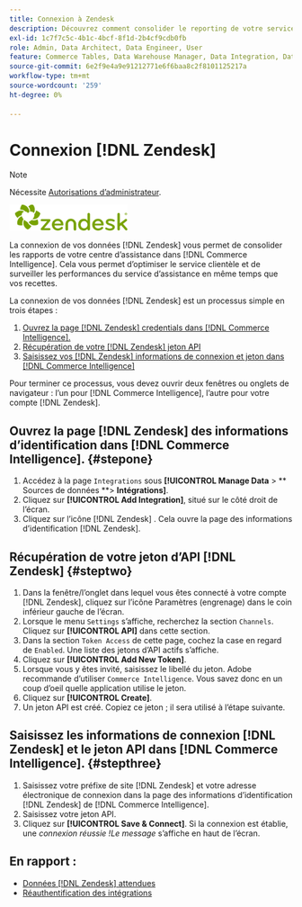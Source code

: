 ```yaml
---
title: Connexion à Zendesk
description: Découvrez comment consolider le reporting de votre service d’assistance dans  [!DNL Commerce Intelligence].
exl-id: 1c7f7c5c-4b1c-4bcf-8f1d-2b4cf9cdb0fb
role: Admin, Data Architect, Data Engineer, User
feature: Commerce Tables, Data Warehouse Manager, Data Integration, Data Import/Export
source-git-commit: 6e2f9e4a9e91212771e6f6baa8c2f8101125217a
workflow-type: tm+mt
source-wordcount: '259'
ht-degree: 0%

---
```


# Connexion [!DNL Zendesk]

>[!NOTE]
>
>Nécessite [Autorisations d’administrateur](../../../administrator/user-management/user-management.md).

![](../../../assets/Zendesk_logo.png)

La connexion de vos données [!DNL Zendesk] vous permet de consolider les rapports de votre centre d’assistance dans [!DNL Commerce Intelligence]. Cela vous permet d’optimiser le service clientèle et de surveiller les performances du service d’assistance en même temps que vos recettes.

La connexion de vos données [!DNL Zendesk] est un processus simple en trois étapes :

1. [Ouvrez la page [!DNL Zendesk] credentials dans [!DNL Commerce Intelligence].](#stepone)
1. [Récupération de votre  [!DNL Zendesk] jeton API](#steptwo)
1. [Saisissez vos  [!DNL Zendesk] informations de connexion et jeton dans [!DNL Commerce Intelligence]](#stepthree)

Pour terminer ce processus, vous devez ouvrir deux fenêtres ou onglets de navigateur : l’un pour [!DNL Commerce Intelligence], l’autre pour votre compte [!DNL Zendesk].

## Ouvrez la page [!DNL Zendesk] des informations d’identification dans [!DNL Commerce Intelligence]. {#stepone}

1. Accédez à la page `Integrations` sous **[!UICONTROL Manage Data** > ** Sources de données **> **Intégrations]**.
1. Cliquez sur **[!UICONTROL Add Integration]**, situé sur le côté droit de l’écran.
1. Cliquez sur l’icône [!DNL Zendesk] . Cela ouvre la page des informations d’identification [!DNL Zendesk].

## Récupération de votre jeton d’API [!DNL Zendesk] {#steptwo}

1. Dans la fenêtre/l’onglet dans lequel vous êtes connecté à votre compte [!DNL Zendesk], cliquez sur l’icône Paramètres (engrenage) dans le coin inférieur gauche de l’écran.
1. Lorsque le menu `Settings` s’affiche, recherchez la section `Channels`. Cliquez sur **[!UICONTROL API]** dans cette section.
1. Dans la section `Token Access` de cette page, cochez la case en regard de `Enabled`. Une liste des jetons d’API actifs s’affiche.
1. Cliquez sur **[!UICONTROL Add New Token]**.
1. Lorsque vous y êtes invité, saisissez le libellé du jeton. Adobe recommande d’utiliser `Commerce Intelligence`. Vous savez donc en un coup d’oeil quelle application utilise le jeton.
1. Cliquez sur **[!UICONTROL Create]**.
1. Un jeton API est créé. Copiez ce jeton ; il sera utilisé à l’étape suivante.

## Saisissez les informations de connexion [!DNL Zendesk] et le jeton API dans [!DNL Commerce Intelligence]. {#stepthree}

1. Saisissez votre préfixe de site [!DNL Zendesk] et votre adresse électronique de connexion dans la page des informations d’identification [!DNL Zendesk] de [!DNL Commerce Intelligence].
1. Saisissez votre jeton API.
1. Cliquez sur **[!UICONTROL Save & Connect]**. Si la connexion est établie, une *connexion réussie !Le message* s’affiche en haut de l’écran.

## En rapport :

* [Données  [!DNL Zendesk] attendues](../integrations/exp-zendesk-data.md)
* [Réauthentification des intégrations](https://experienceleague.adobe.com/docs/commerce-knowledge-base/kb/how-to/mbi-reauthenticating-integrations.html)
